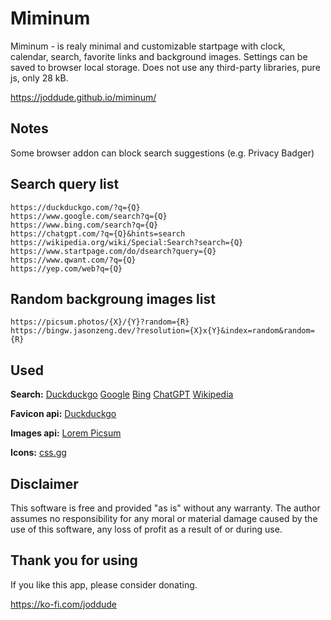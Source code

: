 # Miminum
Miminum - is realy minimal and customizable startpage with clock, calendar, search, favorite links and background images.
Settings can be saved to browser local storage.
Does not use any third-party libraries, pure js, only 28 kB.

https://joddude.github.io/miminum/

## Notes
Some browser addon can block search suggestions (e.g. Privacy Badger)

## Search query list
```
https://duckduckgo.com/?q={Q}
https://www.google.com/search?q={Q}
https://www.bing.com/search?q={Q}
https://chatgpt.com/?q={Q}&hints=search
https://wikipedia.org/wiki/Special:Search?search={Q}
https://www.startpage.com/do/dsearch?query={Q}
https://www.qwant.com/?q={Q}
https://yep.com/web?q={Q}
```

## Random backgroung images list
```
https://picsum.photos/{X}/{Y}?random={R}
https://bingw.jasonzeng.dev/?resolution={X}x{Y}&index=random&random={R}
```

## Used
**Search:** [Duckduckgo](https://duckduckgo.com/) [Google](https://www.google.com/) [Bing](https://www.bing.com/) [ChatGPT](https://chatgpt.com/) [Wikipedia](https://wikipedia.org/)

**Favicon api:** [Duckduckgo](https://duckduckgo.com/)

**Images api:** [Lorem Picsum](https://picsum.photos/)

**Icons:** [css.gg](https://css.gg/)


## Disclaimer
This software is free and provided "as is" without any warranty. The author assumes no responsibility for any moral or material damage caused by the use of this software, any loss of profit as a result of or during use.


## Thank you for using
If you like this app, please consider donating. 

https://ko-fi.com/joddude
